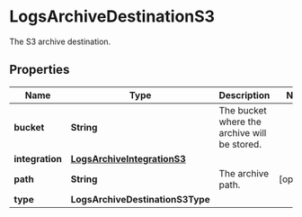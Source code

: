 

# LogsArchiveDestinationS3

The S3 archive destination.

## Properties

Name | Type | Description | Notes
------------ | ------------- | ------------- | -------------
**bucket** | **String** | The bucket where the archive will be stored. | 
**integration** | [**LogsArchiveIntegrationS3**](LogsArchiveIntegrationS3.md) |  | 
**path** | **String** | The archive path. |  [optional]
**type** | **LogsArchiveDestinationS3Type** |  | 




